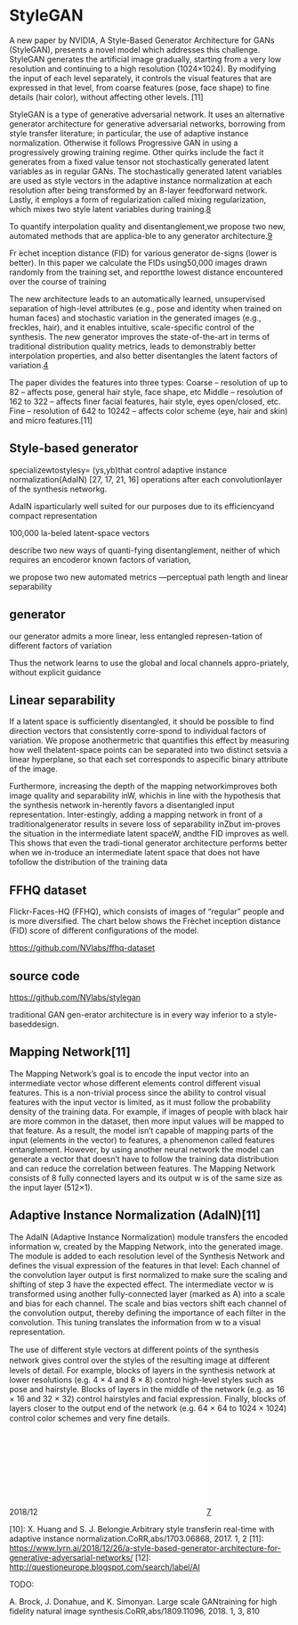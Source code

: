 

<!--
 * @version:
 * @Author:  StevenJokess https://github.com/StevenJokess
 * @Date: 2020-09-25 18:38:57
 * @LastEditors:  StevenJokess https://github.com/StevenJokess
 * @LastEditTime: 2020-10-19 21:29:29
 * @Description:
 * @TODO::
 * @Reference:
-->

# StyleGAN

A new paper by NVIDIA, A Style-Based Generator Architecture for GANs (StyleGAN), presents a novel model which addresses this challenge. StyleGAN generates the artificial image gradually, starting from a very low resolution and continuing to a high resolution (1024×1024). By modifying the input of each level separately, it controls the visual features that are expressed in that level, from coarse features (pose, face shape) to fine details (hair color), without affecting other levels. [11]

StyleGAN is a type of generative adversarial network. It uses an alternative generator architecture for generative adversarial networks, borrowing from style transfer literature; in particular, the use of adaptive instance normalization. Otherwise it follows Progressive GAN in using a progressively growing training regime. Other quirks include the fact it generates from a fixed value tensor not stochastically generated latent variables as in regular GANs. The stochastically generated latent variables are used as style vectors in the adaptive instance normalization at each resolution after being transformed by an 8-layer feedforward network. Lastly, it employs a form of regularization called mixing regularization, which mixes two style latent variables during training.[8]

To quantify interpolation quality and disentanglement,we propose two new, automated methods that are applica-ble to any generator architecture.[9]

Fr ́echet inception distance (FID) for various generator de-signs (lower is better).  In this paper we calculate the FIDs using50,000 images drawn randomly from the training set, and reportthe lowest distance encountered over the course of training




The new architecture leads to an automatically learned, unsupervised separation of high-level attributes (e.g., pose and identity when trained on human faces) and stochastic variation in the generated images (e.g., freckles, hair), and it enables intuitive, scale-specific control of the synthesis. The new generator improves the state-of-the-art in terms of traditional distribution quality metrics, leads to demonstrably better interpolation properties, and also better disentangles the latent factors of variation.[4]

The paper divides the features into three types:
Coarse – resolution of up to 82 – affects pose, general hair style, face shape, etc
Middle – resolution of 162 to 322  – affects finer facial features, hair style, eyes open/closed, etc.
Fine – resolution of 642 to 10242 – affects color scheme (eye, hair and skin) and micro features.[11]

## Style-based generator

specializewtostylesy= (ys,yb)that control adaptive instance normalization(AdaIN) [27, 17, 21, 16] operations after each convolutionlayer of the synthesis networkg.

AdaIN isparticularly well suited for our purposes due to its efficiencyand compact representation

100,000  la-beled latent-space vectors


describe two new ways of quanti-fying disentanglement, neither of which requires an encoderor known factors of variation,




we propose two new automated metrics —perceptual path length and linear separability

## generator

our generator admits a more linear, less entangled represen-tation of different factors of variation

Thus the network learns to use the global and local channels appro-priately, without explicit guidance

## Linear separability

If  a  latent  space  is  sufficiently  disentangled,  it  should be possible to find direction vectors that consistently corre-spond to individual factors of variation. We propose anothermetric that quantifies this effect by measuring how well thelatent-space points can be separated into two distinct setsvia a linear hyperplane,  so that each set corresponds to aspecific binary attribute of the image.



Furthermore, increasing the depth of the mapping networkimproves both image quality and separability inW, whichis in line with the hypothesis that the synthesis network in-herently favors a disentangled input representation.  Inter-estingly, adding a mapping network in front of a traditionalgenerator results in severe loss of separability inZbut im-proves the situation in the intermediate latent spaceW, andthe FID improves as well.  This shows that even the tradi-tional generator architecture performs better when we in-troduce an intermediate latent space that does not have tofollow the distribution of the training data

## FFHQ dataset


Flickr-Faces-HQ (FFHQ), which consists of images of “regular” people and is more diversified. The chart below shows the Frèchet inception distance (FID) score of different configurations of the model.

https://github.com/NVlabs/ffhq-dataset


## source code

https://github.com/NVlabs/stylegan



traditional GAN gen-erator architecture is in every way inferior to a style-baseddesign.

## Mapping Network[11]

The Mapping Network’s goal is to encode the input vector into an intermediate vector whose different elements control different visual features. This is a non-trivial process since the ability to control visual features with the input vector is limited, as it must follow the probability density of the training data. For example, if images of people with black hair are more common in the dataset, then more input values will be mapped to that feature. As a result, the model isn’t capable of mapping parts of the input (elements in the vector) to features, a phenomenon called features entanglement. However, by using another neural network the model can generate a vector that doesn’t have to follow the training data distribution and can reduce the correlation between features.
The Mapping Network consists of 8 fully connected layers and its output w is of the same size as the input layer (512×1).


## Adaptive Instance Normalization (AdaIN)[11]

The AdaIN (Adaptive Instance Normalization) module transfers the encoded information w, created by the Mapping Network, into the generated image. The module is added to each resolution level of the Synthesis Network and defines the visual expression of the features in that level:
Each channel of the convolution layer output is first normalized to make sure the scaling and shifting of step 3 have the expected effect.
The intermediate vector w is transformed using another fully-connected layer (marked as A) into a scale and bias for each channel.
The scale and bias vectors shift each channel of the convolution output, thereby defining the importance of each filter in the convolution. This tuning translates the information from w to a visual representation.

The use of different style vectors at diﬀerent points of the synthesis network gives control over the styles of the resulting image at diﬀerent levels of detail. For example, blocks of layers in the synthesis network at lower resolutions (e.g. 4 × 4 and 8 × 8) control high-level styles such as pose and hairstyle. Blocks of layers in the middle of the network (e.g. as 16 × 16 and 32 × 32) control hairstyles and facial expression. Finally, blocks of layers closer to the output end of the network (e.g. 64 × 64 to 1024 × 1024) control color schemes and very ﬁne details.





2018/12
![（a）无条件GAN和（b）有条件GAN的流程图。](img\StyleGAN.md)[7]

[1]: https://www.bilibili.com/video/BV1ot4y197MG
[2]: https://medium.com/swlh/hairstyle-transfer-semantic-editing-gan-latent-code-b3a6ccf91e82
[3]: https://github.com/Azmarie/Hairstyle-Transfer
[4]: https://arxiv.org/abs/1812.04948
[5]: https://twitter.com/dl_from_scratch/status/1308266572503367680
[6]: https://paperswithcode.com/paper/analyzing-and-improving-the-image-quality-of
[7]: https://syncedreview.com/2019/08/29/ai-creates-fashion-models-with-custom-outfits-and-poses/
[8]: https://paperswithcode.com/method/stylegan
[9]: https://arxiv.org/abs/1812.04948
[10]: X.  Huang  and  S.  J.  Belongie.Arbitrary  style  transferin  real-time  with  adaptive  instance  normalization.CoRR,abs/1703.06868, 2017. 1, 2
[11]: https://www.lyrn.ai/2018/12/26/a-style-based-generator-architecture-for-generative-adversarial-networks/
[12]: http://questioneurope.blogspot.com/search/label/AI

TODO:


A. Brock, J. Donahue, and K. Simonyan.  Large scale GANtraining  for  high  fidelity  natural  image  synthesis.CoRR,abs/1809.11096, 2018. 1, 3, 810


